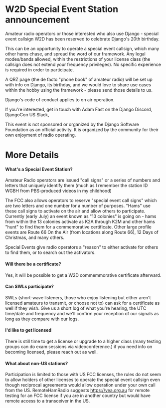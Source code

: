 # W2D Special Event Station announcement

Amateur radio operators or those interested who also use Django - special event callsign W2D has been reserved to celebrate Django's 20th birthday.

This can be an opportunity to operate a special event callsign, which many other hams chase, and spread the word of our framework. Any legal modes/bands allowed, within the restrictions of your license class (the callsign does not extend your frequency privileges). No specific experience is required in order to participate.

A QRZ page (the de facto "phone book" of amateur radio) will be set up with info on Django, its birthday, and we would love to share use cases within the hobby using the framework - please send those details to us.

Django's code of conduct applies to on air operation.

If you're interested, get in touch with Adam Fast on the Django Discord, DjangoCon US Slack, 

This event is not sponsored or organized by the Django Software Foundation as an official activity. It is organized by the community for their own enjoyment of radio operating.



# More Details

#### What's a Special Event Station?

Amateur Radio operators are issued "call signs" or a series of numbers and letters that uniquely identify them (much as I remember the station ID WGBH from PBS-produced videos in my childhood)

The FCC also allows operators to reserve "special event call signs" which are two letters and one number for a number of purposes. "Hams" use these call signs to activate on the air and allow others to participate. Currently (early July) an event known as "13 colonies" is going on - hams from within the 13 colonies activate as K2A through K2M and other hams "hunt" to find them for a commemorative certificate. Other large profile events are Route 66 On the Air (from locations along Route 66), 12 Days of Christmas, and many others.

Special Events give radio operators a "reason" to either activate for others to find them, or to search out the activators.

#### Will there be a certificate?

Yes, it will be possible to get a W2D commemmorative certificate afterward.

#### Can SWLs participate?

SWLs (short-wave listeners, those who enjoy listening but either aren't licensed amateurs to transmit, or choose not to) can ask for a certificate as well if they wish. Give us a short log of what you're hearing, the UTC time/date and frequency and we'll confirm your reception of our signals as long as they compare with our logs.

#### I'd like to get licensed

There is still time to get a license or upgrade to a higher class (many testing groups can do exam sessions via videoconference.) if you need info on becoming licensed, please reach out as well. 

#### What about non-US stations?

Participation is limited to those with US FCC licenses, the rules do not seem to allow holders of other licenses to operate the special event callsign even though reciprocal agreements would allow operation under your own call from the US. RemoteHamRadio suggests https://vea.org.au for remote testing for an FCC license if you are in another country but would have remote access to a transceiver in the US.
